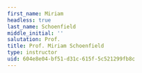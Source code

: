 ```yaml
---
first_name: Miriam
headless: true
last_name: Schoenfield
middle_initial: ''
salutation: Prof.
title: Prof. Miriam Schoenfield
type: instructor
uid: 604e8e04-bf51-d31c-615f-5c521299fb8c
---
```

